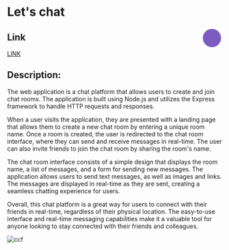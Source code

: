 # Let's chat 
<img alt="ccf" align="right" src="./public/img/favicon.png" width="50">

## Link

<a a href="https://node-project-deploy.herokuapp.com/"> LINK </a>


## Description:

The web application is a chat platform that allows users to create and join chat rooms. The application is built using Node.js and utilizes the Express framework to handle HTTP requests and responses.

When a user visits the application, they are presented with a landing page that allows them to create a new chat room by entering a unique room name. Once a room is created, the user is redirected to the chat room interface, where they can send and receive messages in real-time. The user can also invite friends to join the chat room by sharing the room's name.

The chat room interface consists of a simple design that displays the room name, a list of messages, and a form for sending new messages. The application allows users to send text messages, as well as images and links. The messages are displayed in real-time as they are sent, creating a seamless chatting experience for users.

Overall, this chat platform is a great way for users to connect with their friends in real-time, regardless of their physical location. The easy-to-use interface and real-time messaging capabilities make it a valuable tool for anyone looking to stay connected with their friends and colleagues.

<img alt="ccf" align="left" src="https://user-images.githubusercontent.com/74015697/236039233-af9c3ee1-d0ef-49eb-89f4-9fe67066ce4a.png" width="200" />
